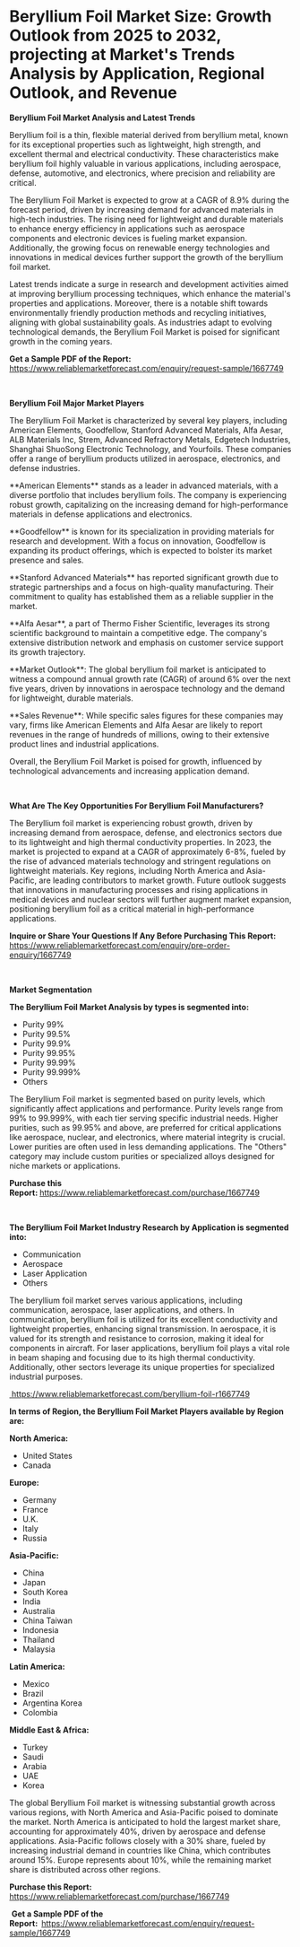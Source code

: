 <p><h1>Beryllium Foil Market Size: Growth Outlook from 2025 to 2032, projecting at Market's Trends Analysis by Application, Regional Outlook, and Revenue</h1></p><p><strong>Beryllium Foil Market Analysis and Latest Trends</strong></p>
<p><p>Beryllium foil is a thin, flexible material derived from beryllium metal, known for its exceptional properties such as lightweight, high strength, and excellent thermal and electrical conductivity. These characteristics make beryllium foil highly valuable in various applications, including aerospace, defense, automotive, and electronics, where precision and reliability are critical. </p><p>The Beryllium Foil Market is expected to grow at a CAGR of 8.9% during the forecast period, driven by increasing demand for advanced materials in high-tech industries. The rising need for lightweight and durable materials to enhance energy efficiency in applications such as aerospace components and electronic devices is fueling market expansion. Additionally, the growing focus on renewable energy technologies and innovations in medical devices further support the growth of the beryllium foil market.</p><p>Latest trends indicate a surge in research and development activities aimed at improving beryllium processing techniques, which enhance the material's properties and applications. Moreover, there is a notable shift towards environmentally friendly production methods and recycling initiatives, aligning with global sustainability goals. As industries adapt to evolving technological demands, the Beryllium Foil Market is poised for significant growth in the coming years.</p></p>
<p><strong>Get a Sample PDF of the Report:&nbsp;</strong> <a href="https://www.reliablemarketforecast.com/enquiry/request-sample/1667749?utm_campaign=3200&utm_medium=2&utm_source=Github&utm_content=ia&utm_term=18042025&utm_id=beryllium-foil">https://www.reliablemarketforecast.com/enquiry/request-sample/1667749</a></p>
<p>&nbsp;</p>
<p><strong>Beryllium Foil Major Market Players</strong></p>
<p><p>The Beryllium Foil Market is characterized by several key players, including American Elements, Goodfellow, Stanford Advanced Materials, Alfa Aesar, ALB Materials Inc, Strem, Advanced Refractory Metals, Edgetech Industries, Shanghai ShuoSong Electronic Technology, and Yourfoils. These companies offer a range of beryllium products utilized in aerospace, electronics, and defense industries.</p><p>**American Elements** stands as a leader in advanced materials, with a diverse portfolio that includes beryllium foils. The company is experiencing robust growth, capitalizing on the increasing demand for high-performance materials in defense applications and electronics. </p><p>**Goodfellow** is known for its specialization in providing materials for research and development. With a focus on innovation, Goodfellow is expanding its product offerings, which is expected to bolster its market presence and sales.</p><p>**Stanford Advanced Materials** has reported significant growth due to strategic partnerships and a focus on high-quality manufacturing. Their commitment to quality has established them as a reliable supplier in the market.</p><p>**Alfa Aesar**, a part of Thermo Fisher Scientific, leverages its strong scientific background to maintain a competitive edge. The company's extensive distribution network and emphasis on customer service support its growth trajectory.</p><p>**Market Outlook**: The global beryllium foil market is anticipated to witness a compound annual growth rate (CAGR) of around 6% over the next five years, driven by innovations in aerospace technology and the demand for lightweight, durable materials.</p><p>**Sales Revenue**: While specific sales figures for these companies may vary, firms like American Elements and Alfa Aesar are likely to report revenues in the range of hundreds of millions, owing to their extensive product lines and industrial applications.</p><p>Overall, the Beryllium Foil Market is poised for growth, influenced by technological advancements and increasing application demand.</p></p>
<p>&nbsp;</p>
<p><strong>What Are The Key Opportunities For Beryllium Foil Manufacturers?</strong></p>
<p><p>The Beryllium foil market is experiencing robust growth, driven by increasing demand from aerospace, defense, and electronics sectors due to its lightweight and high thermal conductivity properties. In 2023, the market is projected to expand at a CAGR of approximately 6-8%, fueled by the rise of advanced materials technology and stringent regulations on lightweight materials. Key regions, including North America and Asia-Pacific, are leading contributors to market growth. Future outlook suggests that innovations in manufacturing processes and rising applications in medical devices and nuclear sectors will further augment market expansion, positioning beryllium foil as a critical material in high-performance applications.</p></p>
<p><strong>Inquire or Share Your Questions If Any Before Purchasing This Report:</strong> <a href="https://www.reliablemarketforecast.com/enquiry/pre-order-enquiry/1667749?utm_campaign=3200&utm_medium=2&utm_source=Github&utm_content=ia&utm_term=18042025&utm_id=beryllium-foil">https://www.reliablemarketforecast.com/enquiry/pre-order-enquiry/1667749</a></p>
<p>&nbsp;</p>
<p><strong>Market Segmentation</strong></p>
<p><strong>The Beryllium Foil Market Analysis by types is segmented into:</strong></p>
<p><ul><li>Purity 99%</li><li>Purity 99.5%</li><li>Purity 99.9%</li><li>Purity 99.95%</li><li>Purity 99.99%</li><li>Purity 99.999%</li><li>Others</li></ul></p>
<p><p>The Beryllium Foil market is segmented based on purity levels, which significantly affect applications and performance. Purity levels range from 99% to 99.999%, with each tier serving specific industrial needs. Higher purities, such as 99.95% and above, are preferred for critical applications like aerospace, nuclear, and electronics, where material integrity is crucial. Lower purities are often used in less demanding applications. The "Others" category may include custom purities or specialized alloys designed for niche markets or applications.</p></p>
<p><strong>Purchase this Report:&nbsp;</strong><a href="https://www.reliablemarketforecast.com/purchase/1667749?utm_campaign=3200&utm_medium=2&utm_source=Github&utm_content=ia&utm_term=18042025&utm_id=beryllium-foil">https://www.reliablemarketforecast.com/purchase/1667749</a></p>
<p>&nbsp;</p>
<p><strong>The Beryllium Foil Market Industry Research by Application is segmented into:</strong></p>
<p><ul><li>Communication</li><li>Aerospace</li><li>Laser Application</li><li>Others</li></ul></p>
<p><p>The beryllium foil market serves various applications, including communication, aerospace, laser applications, and others. In communication, beryllium foil is utilized for its excellent conductivity and lightweight properties, enhancing signal transmission. In aerospace, it is valued for its strength and resistance to corrosion, making it ideal for components in aircraft. For laser applications, beryllium foil plays a vital role in beam shaping and focusing due to its high thermal conductivity. Additionally, other sectors leverage its unique properties for specialized industrial purposes.</p></p>
<p><a href="https://www.reliablemarketforecast.com/beryllium-foil-r1667749?utm_campaign=3200&utm_medium=2&utm_source=Github&utm_content=ia&utm_term=18042025&utm_id=beryllium-foil">&nbsp;https://www.reliablemarketforecast.com/beryllium-foil-r1667749</a></p>
<p><strong>In terms of Region, the Beryllium Foil Market Players available by Region are:</strong></p>
<p>
    <p> <strong> North America: </strong>
        <ul>
            <li>United States</li>
            <li>Canada</li>
        </ul>
        </p> 
    <p> <strong> Europe: </strong>
        <ul>
            <li>Germany</li>
            <li>France</li>
            <li>U.K.</li>
            <li>Italy</li>
            <li>Russia</li>
        </ul>
        </p> 
    <p> <strong> Asia-Pacific: </strong>
        <ul>
            <li>China</li>
            <li>Japan</li>
            <li>South Korea</li>
            <li>India</li>
            <li>Australia</li>
            <li>China Taiwan</li>
            <li>Indonesia</li>
            <li>Thailand</li>
            <li>Malaysia</li>
        </ul>
        </p> 
    <p> <strong> Latin America: </strong>
        <ul>
            <li>Mexico</li>
            <li>Brazil</li>
            <li>Argentina Korea</li>
            <li>Colombia</li>
        </ul>
        </p> 
    <p> <strong> Middle East & Africa: </strong>
        <ul>
            <li>Turkey</li>
            <li>Saudi</li>
            <li>Arabia</li>
            <li>UAE</li>
            <li>Korea</li>
        </ul>
    </p>
    </p>
<p><p>The global Beryllium Foil market is witnessing substantial growth across various regions, with North America and Asia-Pacific poised to dominate the market. North America is anticipated to hold the largest market share, accounting for approximately 40%, driven by aerospace and defense applications. Asia-Pacific follows closely with a 30% share, fueled by increasing industrial demand in countries like China, which contributes around 15%. Europe represents about 10%, while the remaining market share is distributed across other regions.</p></p>
<p><strong>Purchase this Report: </strong><a href="https://www.reliablemarketforecast.com/purchase/1667749?utm_campaign=3200&utm_medium=2&utm_source=Github&utm_content=ia&utm_term=18042025&utm_id=beryllium-foil">https://www.reliablemarketforecast.com/purchase/1667749</a></p>
<p>&nbsp;<strong>Get a Sample PDF of the Report:&nbsp;&nbsp;</strong><a href="https://www.reliablemarketforecast.com/enquiry/request-sample/1667749?utm_campaign=3200&utm_medium=2&utm_source=Github&utm_content=ia&utm_term=18042025&utm_id=beryllium-foil">https://www.reliablemarketforecast.com/enquiry/request-sample/1667749</a></p>
<p><strong></strong></p>
<p><p></p><p></p><p></p></p>